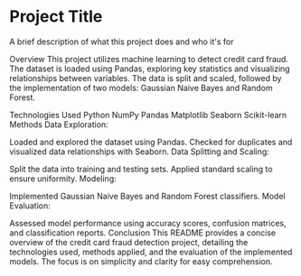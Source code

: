 
# Project Title

A brief description of what this project does and who it's for

Overview
This project utilizes machine learning to detect credit card fraud. The dataset is loaded using Pandas, exploring key statistics and visualizing relationships between variables. The data is split and scaled, followed by the implementation of two models: Gaussian Naive Bayes and Random Forest.

Technologies Used
Python
NumPy
Pandas
Matplotlib
Seaborn
Scikit-learn
Methods
Data Exploration:

Loaded and explored the dataset using Pandas.
Checked for duplicates and visualized data relationships with Seaborn.
Data Splitting and Scaling:

Split the data into training and testing sets.
Applied standard scaling to ensure uniformity.
Modeling:

Implemented Gaussian Naive Bayes and Random Forest classifiers.
Model Evaluation:

Assessed model performance using accuracy scores, confusion matrices, and classification reports.
Conclusion
This README provides a concise overview of the credit card fraud detection project, detailing the technologies used, methods applied, and the evaluation of the implemented models. The focus is on simplicity and clarity for easy comprehension.

